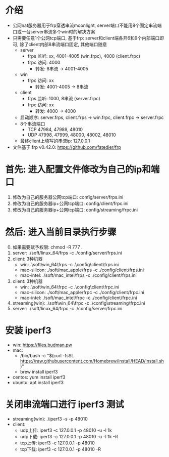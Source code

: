 # 介绍
- 公网nat服务器用于frp穿透串流moonlight, server端口不能用8个固定串流端口或一台server串流多个win时的解决方案
- 只需要任意1个公网tcp端口, 基于frp: server和client端各开6和9个内部端口即可, 除了client内部8串流端口固定, 其他端口随意
  - server
      - frps 监听: xx, 4001-4005 (win.frpc), 4000 (client.frpc)
      - frpc 访问: 4000
          - 转发: 8串流 → 4001-4005
  - win
      - frpc 访问: xx
          - 转发: 4001-4005 → 8串流
  - client
      - frps 监听: 1000, 8串流 (server.frpc)
      - frpc 访问: xx
          - 转发: 4000 → 4000
  - 启动顺序: server.frps, client.frps → win.frpc, client.frpc → server.frpc
  - 8个串流端口
      - TCP 47984, 47989, 48010
      - UDP 47998, 47999, 48000, 48002, 48010
  - 最终client上填写的串流ip: 127.0.0.1
- 文件基于 frp v0.42.0: https://github.com/fatedier/frp

# 首先: 进入配置文件修改为自己的ip和端口
1. 修改为自己的服务器公网tcp端口: config/server/frps.ini
2. 修改为自己的服务器ip+公网tcp端口: config/client/frpc.ini
3. 修改为自己的服务器ip+公网tcp端口: config/streaming/frpc.ini

# 然后: 进入当前目录执行步骤
0. 如果需要赋予权限: chmod -R 777 .
1. server: ./soft/linux_64/frps -c ./config/server/frps.ini
2. client: 3种机器
   - win: .\soft\win_64\frps -c .\config\client\frps.ini
   - mac-silicon: ./soft/mac_apple/frps -c ./config/client/frps.ini
   - mac-intel: ./soft/mac_intel/frps -c ./config/client/frps.ini
3. client: 3种机器
   - win: .\soft\win_64\frpc -c .\config\client\frpc.ini
   - mac-silicon: ./soft/mac_apple/frpc -c ./config/client/frpc.ini
   - mac-intel: ./soft/mac_intel/frpc -c ./config/client/frpc.ini
4. streaming(win): .\soft\win_64\frpc -c .\config\streaming\frpc.ini
5. server: ./soft/linux_64/frpc -c ./config/server/frpc.ini

# 安装 iperf3
- win: https://files.budman.pw
- mac:
  - /bin/bash -c "$(curl -fsSL https://raw.githubusercontent.com/Homebrew/install/HEAD/install.sh)"
  - brew install iperf3
- centos: yum install iperf3
- ubuntu: apt install iperf3

# 关闭串流端口进行 iperf3 测试
- streaming(win): .\iperf3 -s -p 48010
- client:
  - udp上传: iperf3 -c 127.0.0.1 -p 48010 -u -l 1k
  - udp下载: iperf3 -c 127.0.0.1 -p 48010 -u -l 1k -R
  - tcp上传: iperf3 -c 127.0.0.1 -p 48010
  - tcp下载: iperf3 -c 127.0.0.1 -p 48010 -R
